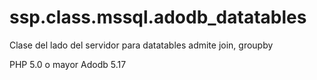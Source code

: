 # ssp.class.mssql.adodb_datatables
Clase del lado del servidor para datatables admite join,  groupby

PHP 5.0 o mayor
Adodb 5.17
